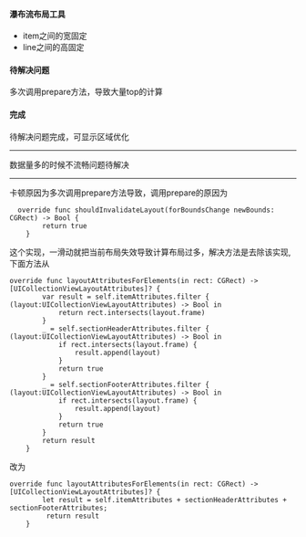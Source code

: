 #### 瀑布流布局工具

* item之间的宽固定
* line之间的高固定

#### 待解决问题
多次调用prepare方法，导致大量top的计算

#### 完成
待解决问题完成，可显示区域优化
___

数据量多的时候不流畅问题待解决
___
卡顿原因为多次调用prepare方法导致，调用prepare的原因为

```
  override func shouldInvalidateLayout(forBoundsChange newBounds: CGRect) -> Bool {
        return true
    }
```
这个实现，一滑动就把当前布局失效导致计算布局过多，解决方法是去除该实现,下面方法从

```
override func layoutAttributesForElements(in rect: CGRect) -> [UICollectionViewLayoutAttributes]? {
        var result = self.itemAttributes.filter { (layout:UICollectionViewLayoutAttributes) -> Bool in
            return rect.intersects(layout.frame)
        }
        _ = self.sectionHeaderAttributes.filter { (layout:UICollectionViewLayoutAttributes) -> Bool in
            if rect.intersects(layout.frame) {
                result.append(layout)
            }
            return true
        }
        _ = self.sectionFooterAttributes.filter { (layout:UICollectionViewLayoutAttributes) -> Bool in
            if rect.intersects(layout.frame) {
                result.append(layout)
            }
            return true
        }
        return result
    }
```
改为

```
override func layoutAttributesForElements(in rect: CGRect) -> [UICollectionViewLayoutAttributes]? {
        let result = self.itemAttributes + sectionHeaderAttributes + sectionFooterAttributes;
         return result
    }
```
